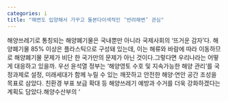 ```yaml
---
categories: i
title: "해변도 입양해서 가꾸고 돌본다이색적인 ‘반려해변’ 관심"
---
```

해양쓰레기로 통칭되는 해양폐기물은 국내뿐만 아니라 국제사회의 ‘뜨거운 감자’다. 해양폐기물 85% 이상은 플라스틱으로 구성돼 있는데, 이는 해류와 바람에 따라 이동하므로 해양폐기물 문제가 비단 한 국가만의 문제가 아닌 것이다.그렇다면 우리나라는 어떻게 대응하고 있을까. 우선 윤석열 정부는 ‘해양영토 수호 및 지속가능한 해양 관리’를 국정과제로 설정, 미래세대가 함께 누릴 수 있는 깨끗하고 안전한 해양·연안 공간 조성을 목표로 삼았다. 친환경 부표 보급 확대 등 해양쓰레기 예방과 수거를 더욱 강화하겠다는 계획도 담았다.해양수산부의 ‘